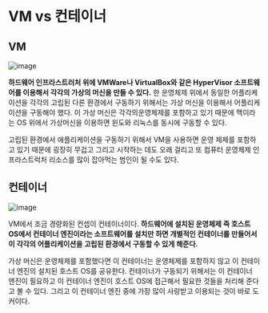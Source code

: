 # VM vs 컨테이너


## VM

![image](https://user-images.githubusercontent.com/46465928/162631220-89136cdd-183a-4009-a655-d1c767c74a84.png)

**하드웨어 인프라스트러처 위에 VMWare나 VirtualBox와 같은 HyperVisor 소프트웨어를 이용해서 각각의 가상의 머신을 만들 수 있다.** 한 운영체제 위에서 동일한 어플리케이션을 각각의 고립된 다른 환경에서 구동하기 위해서는 가상 머신을 이용해서 어플리케이션을 구동해야 했다. 이 가상 머신은 각각의운영체제를 포함하고 있기 때문에 맥이라는 OS 위에서 가상머신을 이용하면 윈도와 리눅스를 동시에 구동할 수 있다. 

고립된 환경에서 애플리케이션을 구동하기 위해서 VM을 사용하면 운영 체제를 포함하고 있기 때문에 굉장히 무겁고 그리고 시작하는 데도 오래 걸리고 또 컴퓨터 운영체제 인프라스트럭처 리소스를 많이 잡아먹는 범인이 될 수도 있다.

## 컨테이너

![image](https://user-images.githubusercontent.com/46465928/162631380-1d9fe3ab-62a3-4980-86d4-97210343d7a7.png)

VM에서 조금 경량화된 컨셉이 컨테이너이다. **하드웨어에 설치된 운영체제 즉 호스트 OS에서 컨테이너 엔진이라는 소프트웨어를 설치만 하면 개별적인 컨테이너를 만들어서 이 각각의 어플리케이션을 고립된 환경에서 구동할 수 있게 해준다.** 

가상 머신은 운영체제를 포함했다면 이 컨테이너는 운영체제를 포함하지 않고 이 컨테이너 엔진의 설치된 호스트 OS를 공유한다. 컨테이너가 구동되기 위해서는 이 컨테이너 엔진이 필요하고 이 컨테이너 엔진이 호스트 OS에 접근해서 필요한 것들을 처리해 준다고 볼 수 있다. 그리고 이 컨테이너 엔진 중에 가장 많이 사랑받고 이용되는 것이 바로 도커이다.

